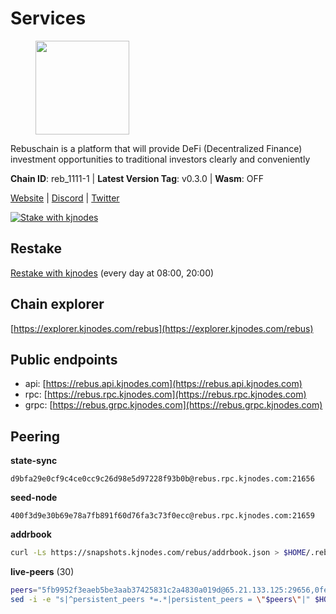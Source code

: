 # Services

<figure><img src="https://raw.githubusercontent.com/kj89/testnet_manuals/main/pingpub/logos/rebus.png" width="150" alt=""><figcaption></figcaption></figure>

Rebuschain is a platform that will provide DeFi (Decentralized Finance)  investment opportunities to traditional investors clearly and conveniently

**Chain ID**: reb_1111-1 | **Latest Version Tag**: v0.3.0 | **Wasm**: OFF

[Website](https://www.rebuschain.com) | [Discord](https://discord.gg/rebuschain) | [Twitter](https://twitter.com/RebusChain)

[![Stake with kjnodes](https://i.ibb.co/cr44Q8j/button-stake-with-kjnodes.png)](https://restake.app/rebus/rebusvaloper1vndzy8y55ylgpmmsc34uy8rm6kqlml6ffs9lrv)

## Restake

[Restake with kjnodes](https://restake.app/rebus/rebusvaloper1vndzy8y55ylgpmmsc34uy8rm6kqlml6ffs9lrv) (every day at 08:00, 20:00)
## Chain explorer
[https://explorer.kjnodes.com/rebus](https://explorer.kjnodes.com/rebus)

## Public endpoints

* api: [https://rebus.api.kjnodes.com](https://rebus.api.kjnodes.com)
* rpc: [https://rebus.rpc.kjnodes.com](https://rebus.rpc.kjnodes.com)
* grpc: [https://rebus.grpc.kjnodes.com](https://rebus.grpc.kjnodes.com)

## Peering

**state-sync**

```text
d9bfa29e0cf9c4ce0cc9c26d98e5d97228f93b0b@rebus.rpc.kjnodes.com:21656
```

**seed-node**

```text
400f3d9e30b69e78a7fb891f60d76fa3c73f0ecc@rebus.rpc.kjnodes.com:21659
```

**addrbook**
```bash
curl -Ls https://snapshots.kjnodes.com/rebus/addrbook.json > $HOME/.rebusd/config/addrbook.json
```

**live-peers** (30)
```bash
peers="5fb9952f3eaeb5be3aab37425831c2a4830a019d@65.21.133.125:29656,0fedf7695d9e2721663c1d573d6d81a14c21533e@65.21.90.137:12856,d9bfa29e0cf9c4ce0cc9c26d98e5d97228f93b0b@65.109.88.38:21656,7196b111260698b8b6ba8ea64c3af0444fb365c8@195.201.63.87:41656,e6f1684ed8ed5c586b188bf7088026da4ffdaff6@134.65.193.78:26656,fa292bfad37826c9da43894b349b1480dff516b5@65.108.99.254:31656,faf349e185255c4aa2786da4f8ac70ea13849db0@169.155.45.128:26656,a7d96dc929824613315dcc1c90fee119f28cc51f@164.152.160.207:26656,4e3e545e85000045ef44905ab683a5db6f87cdbe@88.198.32.17:37656,f546370843f92e2415524a7b18f9cd528e2fd706@65.109.55.186:26656,49e084a4c77f168810608e20b530ee9d25ac69b7@209.126.8.176:26656,4a4d2e7070e05ad6c13628d2f191d96172659452@65.109.65.210:40656,7ee74ea68e350fc5214657255cba5e339bb30c2a@138.201.127.91:26674,05483a7ec0160b17de1ad8e7793c7502e70e5525@146.59.85.223:17256,d3a8fdbe6776fc71998fa893abcd634461b52b19@65.109.92.241:40106,07b84cf4b47a2e5ad251267716fe05bcf30330cd@65.21.170.3:29656,3e319c765b7b48d518a2e3218efc317234b81681@142.132.159.188:26656,2b7c9ae046c35b48cb7d3d16416c3f36ab648f66@149.102.136.149:26656,b1dcbb37514fbe215be54079e71aa39dac7fd0ae@64.5.123.203:26656,b8c42fcb311b47cdb8285b5697f661fbba5bf1a5@51.68.157.129:26656,18ec83c4e3938aec31a3a32154969107739f0b81@135.181.153.228:26656,ab6a4ae2857ac05fa8f45b03871fa3945193fc61@46.4.81.204:35656,b1b08fe470551dca6d6631fb1bfabb814f6c1aec@54.37.129.164:54556,09d22b9fc1b07f3e2f64b685ab6f28130bc2edd2@51.89.7.185:26637,237bfc05da5f8cabee00f148995333f37186d232@164.68.121.101:26656,d12f9b52ca0e11cdeca5c46e802249ade4c39c45@185.248.24.40:26656,12e6bea6650a53150c01ca3897e4a0b94d6e9d4e@135.181.141.47:26656,30ff8100fefac53ee40ef7631f1a3c66ca2b82cf@135.181.164.90:26656,678ded952968137c8ded8aeada337662065f1507@159.203.162.120:26656,304ff8e051b2fbd038771142b69ac915c14c0819@78.46.78.83:26656"
sed -i -e "s|^persistent_peers *=.*|persistent_peers = \"$peers\"|" $HOME/.rebusd/config/config.toml
```
